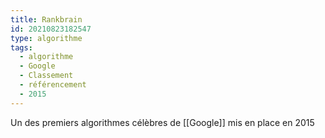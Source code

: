 ```yaml
---
title: Rankbrain
id: 20210823182547
type: algorithme
tags:
  - algorithme
  - Google
  - Classement
  - référencement
  - 2015
---
```


Un des premiers algorithmes célèbres de [[Google]] mis en place en 2015